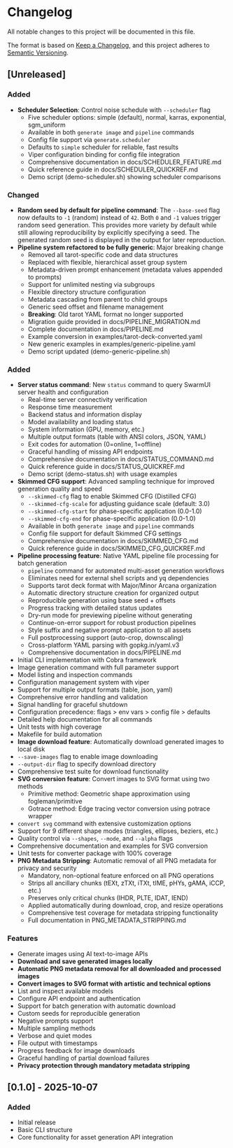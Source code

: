 # Changelog

All notable changes to this project will be documented in this file.

The format is based on [Keep a Changelog](https://keepachangelog.com/en/1.0.0/),
and this project adheres to [Semantic Versioning](https://semver.org/spec/v2.0.0.html).

## [Unreleased]

### Added
- **Scheduler Selection**: Control noise schedule with `--scheduler` flag
  - Five scheduler options: simple (default), normal, karras, exponential, sgm_uniform
  - Available in both `generate image` and `pipeline` commands
  - Config file support via `generate.scheduler`
  - Defaults to `simple` scheduler for reliable, fast results
  - Viper configuration binding for config file integration
  - Comprehensive documentation in docs/SCHEDULER_FEATURE.md
  - Quick reference guide in docs/SCHEDULER_QUICKREF.md
  - Demo script (demo-scheduler.sh) showing scheduler comparisons

### Changed
- **Random seed by default for pipeline command**: The `--base-seed` flag now defaults to `-1` (random)
  instead of `42`. Both `0` and `-1` values trigger random seed generation. This provides more variety by 
  default while still allowing reproducibility by explicitly specifying a seed. The generated random seed 
  is displayed in the output for later reproduction.
- **Pipeline system refactored to be fully generic**: Major breaking change
  - Removed all tarot-specific code and data structures
  - Replaced with flexible, hierarchical asset group system
  - Metadata-driven prompt enhancement (metadata values appended to prompts)
  - Support for unlimited nesting via subgroups
  - Flexible directory structure configuration
  - Metadata cascading from parent to child groups
  - Generic seed offset and filename management
  - **Breaking**: Old tarot YAML format no longer supported
  - Migration guide provided in docs/PIPELINE_MIGRATION.md
  - Complete documentation in docs/PIPELINE.md
  - Example conversion in examples/tarot-deck-converted.yaml
  - New generic examples in examples/generic-pipeline.yaml
  - Demo script updated (demo-generic-pipeline.sh)

### Added
- **Server status command**: New `status` command to query SwarmUI server health and configuration
  - Real-time server connectivity verification
  - Response time measurement
  - Backend status and information display
  - Model availability and loading status
  - System information (GPU, memory, etc.)
  - Multiple output formats (table with ANSI colors, JSON, YAML)
  - Exit codes for automation (0=online, 1=offline)
  - Graceful handling of missing API endpoints
  - Comprehensive documentation in docs/STATUS_COMMAND.md
  - Quick reference guide in docs/STATUS_QUICKREF.md
  - Demo script (demo-status.sh) with usage examples
- **Skimmed CFG support**: Advanced sampling technique for improved generation quality and speed
  - `--skimmed-cfg` flag to enable Skimmed CFG (Distilled CFG)
  - `--skimmed-cfg-scale` for adjusting guidance scale (default: 3.0)
  - `--skimmed-cfg-start` for phase-specific application (0.0-1.0)
  - `--skimmed-cfg-end` for phase-specific application (0.0-1.0)
  - Available in both `generate image` and `pipeline` commands
  - Config file support for default Skimmed CFG settings
  - Comprehensive documentation in docs/SKIMMED_CFG.md
  - Quick reference guide in docs/SKIMMED_CFG_QUICKREF.md
- **Pipeline processing feature**: Native YAML pipeline file processing for batch generation
  - `pipeline` command for automated multi-asset generation workflows
  - Eliminates need for external shell scripts and yq dependencies
  - Supports tarot deck format with Major/Minor Arcana organization
  - Automatic directory structure creation for organized output
  - Reproducible generation using base seed + offsets
  - Progress tracking with detailed status updates
  - Dry-run mode for previewing pipeline without generating
  - Continue-on-error support for robust production pipelines
  - Style suffix and negative prompt application to all assets
  - Full postprocessing support (auto-crop, downscaling)
  - Cross-platform YAML parsing with gopkg.in/yaml.v3
  - Comprehensive documentation in docs/PIPELINE.md
- Initial CLI implementation with Cobra framework
- Image generation command with full parameter support
- Model listing and inspection commands
- Configuration management system with viper
- Support for multiple output formats (table, json, yaml)
- Comprehensive error handling and validation
- Signal handling for graceful shutdown
- Configuration precedence: flags > env vars > config file > defaults
- Detailed help documentation for all commands
- Unit tests with high coverage
- Makefile for build automation
- **Image download feature**: Automatically download generated images to local disk
- `--save-images` flag to enable image downloading
- `--output-dir` flag to specify download directory
- Comprehensive test suite for download functionality
- **SVG conversion feature**: Convert images to SVG format using two methods
  - Primitive method: Geometric shape approximation using fogleman/primitive
  - Gotrace method: Edge tracing vector conversion using potrace wrapper
- `convert svg` command with extensive customization options
- Support for 9 different shape modes (triangles, ellipses, beziers, etc.)
- Quality control via `--shapes`, `--mode`, and `--alpha` flags
- Comprehensive documentation and examples for SVG conversion
- Unit tests for converter package with 100% coverage
- **PNG Metadata Stripping**: Automatic removal of all PNG metadata for privacy and security
  - Mandatory, non-optional feature enforced on all PNG operations
  - Strips all ancillary chunks (tEXt, zTXt, iTXt, tIME, pHYs, gAMA, iCCP, etc.)
  - Preserves only critical chunks (IHDR, PLTE, IDAT, IEND)
  - Applied automatically during download, crop, and resize operations
  - Comprehensive test coverage for metadata stripping functionality
  - Full documentation in PNG_METADATA_STRIPPING.md

### Features
- Generate images using AI text-to-image APIs
- **Download and save generated images locally**
- **Automatic PNG metadata removal for all downloaded and processed images**
- **Convert images to SVG format with artistic and technical options**
- List and inspect available models
- Configure API endpoint and authentication
- Support for batch generation with automatic download
- Custom seeds for reproducible generation
- Negative prompts support
- Multiple sampling methods
- Verbose and quiet modes
- File output with timestamps
- Progress feedback for image downloads
- Graceful handling of partial download failures
- **Privacy protection through mandatory metadata stripping**

## [0.1.0] - 2025-10-07

### Added
- Initial release
- Basic CLI structure
- Core functionality for asset generation API integration
